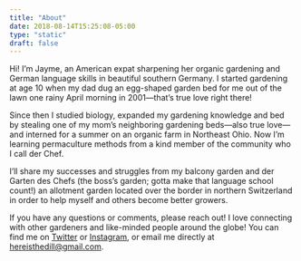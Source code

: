 ```yaml
---
title: "About"
date: 2018-08-14T15:25:08-05:00
type: "static"
draft: false
---
```

Hi! I’m Jayme, an American expat sharpening her organic gardening and German language skills in beautiful southern Germany. I started gardening at age 10 when my dad dug an egg-shaped garden bed for me out of the lawn one rainy April morning in 2001—that’s true love right there!

Since then I studied biology, expanded my gardening knowledge and bed by stealing one of my mom’s neighboring gardening beds—also true love—and interned for a summer on an organic farm in Northeast Ohio. Now I’m learning permaculture methods from a kind member of the community who I call der Chef.

I’ll share my successes and struggles from my balcony garden and der Garten des Chefs (the boss’s garden; gotta make that language school count!) an allotment garden located over the border in northern Switzerland in order to help myself and others become better growers.

If you have any questions or comments, please reach out! I love connecting with other gardeners and like-minded people around the globe! You can find me on [Twitter](https://twitter.com/hereisthedill) or [Instagram](https://www.instagram.com/hereisthedill/), or email me directly at [hereisthedill@gmail.com](mailto:hereisthedill@gmail.com).
